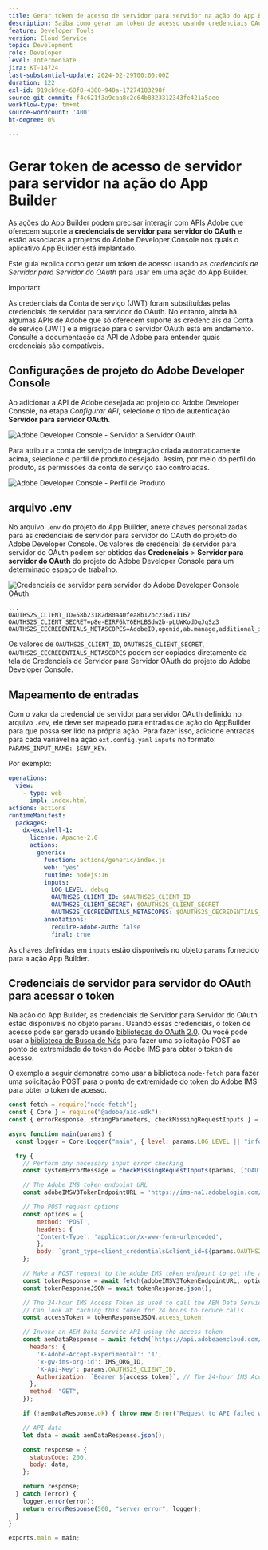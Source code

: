 ```yaml
---
title: Gerar token de acesso de servidor para servidor na ação do App Builder
description: Saiba como gerar um token de acesso usando credenciais OAuth de servidor para servidor para usar em uma ação do App Builder.
feature: Developer Tools
version: Cloud Service
topic: Development
role: Developer
level: Intermediate
jira: KT-14724
last-substantial-update: 2024-02-29T00:00:00Z
duration: 122
exl-id: 919cb9de-68f8-4380-940a-17274183298f
source-git-commit: f4c621f3a9caa8c2c64b8323312343fe421a5aee
workflow-type: tm+mt
source-wordcount: '400'
ht-degree: 0%

---
```


# Gerar token de acesso de servidor para servidor na ação do App Builder

As ações do App Builder podem precisar interagir com APIs Adobe que oferecem suporte a **credenciais de servidor para servidor do OAuth** e estão associadas a projetos do Adobe Developer Console nos quais o aplicativo App Builder está implantado.

Este guia explica como gerar um token de acesso usando as _credenciais de Servidor para Servidor do OAuth_ para usar em uma ação do App Builder.

>[!IMPORTANT]
>
> As credenciais da Conta de serviço (JWT) foram substituídas pelas credenciais de servidor para servidor do OAuth. No entanto, ainda há algumas APIs de Adobe que só oferecem suporte às credenciais da Conta de serviço (JWT) e a migração para o servidor OAuth está em andamento. Consulte a documentação da API de Adobe para entender quais credenciais são compatíveis.

## Configurações de projeto do Adobe Developer Console

Ao adicionar a API de Adobe desejada ao projeto do Adobe Developer Console, na etapa _Configurar API_, selecione o tipo de autenticação **Servidor para servidor OAuth**.

![Adobe Developer Console - Servidor a Servidor OAuth](./assets/s2s-auth/oauth-server-to-server.png)

Para atribuir a conta de serviço de integração criada automaticamente acima, selecione o perfil de produto desejado. Assim, por meio do perfil do produto, as permissões da conta de serviço são controladas.

![Adobe Developer Console - Perfil de Produto](./assets/s2s-auth/select-product-profile.png)

## arquivo .env

No arquivo `.env` do projeto do App Builder, anexe chaves personalizadas para as credenciais de servidor para servidor do OAuth do projeto do Adobe Developer Console. Os valores de credencial de servidor para servidor do OAuth podem ser obtidos das __Credenciais__ > __Servidor para servidor do OAuth__ do projeto do Adobe Developer Console para um determinado espaço de trabalho.

![Credenciais de servidor para servidor do Adobe Developer Console OAuth](./assets/s2s-auth/oauth-server-to-server-credentials.png)

```
...
OAUTHS2S_CLIENT_ID=58b23182d80a40fea8b12bc236d71167
OAUTHS2S_CLIENT_SECRET=p8e-EIRF6kY6EHLBSdw2b-pLUWKodDqJqSz3
OAUTHS2S_CECREDENTIALS_METASCOPES=AdobeID,openid,ab.manage,additional_info.projectedProductContext,read_organizations,read_profile,account_cluster.read
```

Os valores de `OAUTHS2S_CLIENT_ID`, `OAUTHS2S_CLIENT_SECRET`, `OAUTHS2S_CECREDENTIALS_METASCOPES` podem ser copiados diretamente da tela de Credenciais de Servidor para Servidor OAuth do projeto do Adobe Developer Console.

## Mapeamento de entradas

Com o valor da credencial de servidor para servidor OAuth definido no arquivo `.env`, ele deve ser mapeado para entradas de ação do AppBuilder para que possa ser lido na própria ação. Para fazer isso, adicione entradas para cada variável na ação `ext.config.yaml` `inputs` no formato: `PARAMS_INPUT_NAME: $ENV_KEY`.

Por exemplo:

```yaml
operations:
  view:
    - type: web
      impl: index.html
actions: actions
runtimeManifest:
  packages:
    dx-excshell-1:
      license: Apache-2.0
      actions:
        generic:
          function: actions/generic/index.js
          web: 'yes'
          runtime: nodejs:16
          inputs:
            LOG_LEVEL: debug
            OAUTHS2S_CLIENT_ID: $OAUTHS2S_CLIENT_ID
            OAUTHS2S_CLIENT_SECRET: $OAUTHS2S_CLIENT_SECRET
            OAUTHS2S_CECREDENTIALS_METASCOPES: $OAUTHS2S_CECREDENTIALS_METASCOPES
          annotations:
            require-adobe-auth: false
            final: true
```

As chaves definidas em `inputs` estão disponíveis no objeto `params` fornecido para a ação App Builder.

## Credenciais de servidor para servidor do OAuth para acessar o token

Na ação do App Builder, as credenciais de Servidor para Servidor do OAuth estão disponíveis no objeto `params`. Usando essas credenciais, o token de acesso pode ser gerado usando [bibliotecas do OAuth 2.0](https://oauth.net/code/). Ou você pode usar a [biblioteca de Busca de Nós](https://www.npmjs.com/package/node-fetch) para fazer uma solicitação POST ao ponto de extremidade do token do Adobe IMS para obter o token de acesso.

O exemplo a seguir demonstra como usar a biblioteca `node-fetch` para fazer uma solicitação POST para o ponto de extremidade do token do Adobe IMS para obter o token de acesso.

```javascript
const fetch = require("node-fetch");
const { Core } = require("@adobe/aio-sdk");
const { errorResponse, stringParameters, checkMissingRequestInputs } = require("../utils");

async function main(params) {
  const logger = Core.Logger("main", { level: params.LOG_LEVEL || "info" });

  try {
    // Perform any necessary input error checking
    const systemErrorMessage = checkMissingRequestInputs(params, ["OAUTHS2S_CLIENT_ID", "OAUTHS2S_CLIENT_SECRET", "OAUTHS2S_CECREDENTIALS_METASCOPES"], []);

    // The Adobe IMS token endpoint URL
    const adobeIMSV3TokenEndpointURL = 'https://ims-na1.adobelogin.com/ims/token/v3';

    // The POST request options
    const options = {
        method: 'POST',
        headers: {
        'Content-Type': 'application/x-www-form-urlencoded',
        },
        body: `grant_type=client_credentials&client_id=${params.OAUTHS2S_CLIENT_ID}&client_secret=${params.OAUTHS2S_CLIENT_SECRET}&scope=${params.OAUTHS2S_CECREDENTIALS_METASCOPES}`,
    };

    // Make a POST request to the Adobe IMS token endpoint to get the access token
    const tokenResponse = await fetch(adobeIMSV3TokenEndpointURL, options);
    const tokenResponseJSON = await tokenResponse.json();

    // The 24-hour IMS Access Token is used to call the AEM Data Service API
    // Can look at caching this token for 24 hours to reduce calls
    const accessToken = tokenResponseJSON.access_token;

    // Invoke an AEM Data Service API using the access token
    const aemDataResponse = await fetch(`https://api.adobeaemcloud.com/adobe/stats/statistics/contentRequestsQuota?imsOrgId=${IMS_ORG_ID}&current=true`, {
      headers: {
        'X-Adobe-Accept-Experimental': '1',
        'x-gw-ims-org-id': IMS_ORG_ID,
        'X-Api-Key': params.OAUTHS2S_CLIENT_ID,
        Authorization: `Bearer ${access_token}`, // The 24-hour IMS Access Token
      },
      method: "GET",
    });

    if (!aemDataResponse.ok) { throw new Error("Request to API failed with status code " + aemDataResponse.status);}

    // API data
    let data = await aemDataResponse.json();

    const response = {
      statusCode: 200,
      body: data,
    };

    return response;
  } catch (error) {
    logger.error(error);
    return errorResponse(500, "server error", logger);
  }
}

exports.main = main;
```
